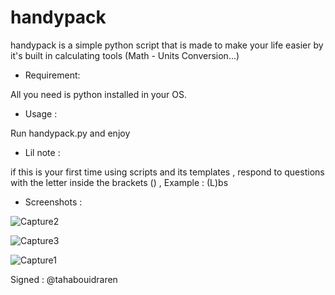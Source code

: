 # handypack
handypack is a simple python script that is made to make your life easier by it's built in calculating tools (Math - Units Conversion...)

- Requirement:

All you need is python installed in your OS.

- Usage :

Run handypack.py and enjoy 

- Lil note :

if this is your first time using scripts and its templates , respond to questions with the letter inside the brackets () , Example : (L)bs

- Screenshots : 

![Capture2](https://user-images.githubusercontent.com/59410756/178521067-481a2792-0817-434e-916f-84fbcb58c8ff.PNG)

![Capture3](https://user-images.githubusercontent.com/59410756/178521072-50e0d4a9-5205-4ebe-aecd-d1202172c806.PNG)

![Capture1](https://user-images.githubusercontent.com/59410756/178521075-35771514-957e-48f6-8323-7a2db583c6b7.PNG)

Signed : @tahabouidraren
